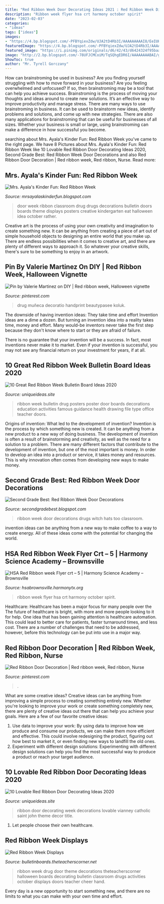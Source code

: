 ```yaml
---
title: "Red Ribbon Week Door Decorating Ideas 2021 : Red Ribbon Week Displays"
description: "Ribbon week flyer hsa crt harmony october spirit"
date: "2023-02-03"
categories:
- "ideas"
tags: ["ideas"]
images:
- "https://4.bp.blogspot.com/-PFBYqiexZdw/UJA2tD4Rb3I/AAAAAAAAAI8/EeIUH-sbdqo/s1600/reribbondoor2.JPG"
featuredImage: "https://4.bp.blogspot.com/-PFBYqiexZdw/UJA2tD4Rb3I/AAAAAAAAAI8/EeIUH-sbdqo/s1600/reribbondoor2.JPG"
featured_image: "https://i.pinimg.com/originals/d6/42/43/d6424324f95baad3678fb5f636aafa76.jpg"
image: "http://2.bp.blogspot.com/-78UFJCMCoiM/TqSQhgEDR6I/AAAAAAAABAI/gcY87PJRRMQ/s1600/IMAG2824.jpg"
ShowToc: true
author: "Mr. Tyrell Gorczany"
---
```



How can brainstroming be used in business?
Are you finding yourself struggling with how to move forward in your business? Are you feeling overwhelmed and unfocused? If so, then brainstroming may be a tool that can help you achieve success. Brainstroming is the process of moving your thoughts and ideas around to create new solutions. It’s an effective way to improve productivity and manage stress.
There are many ways to use brainstroming in business. It can be used to brainstorm new ideas, identify problems and solutions, and come up with new strategies. There are also many applications for brainstroming that can be useful for businesses of all sizes. Whether your business is small or large, using brainstroming can make a difference in how successful you become.

	

		
searching about Mrs. Ayala&#039;s Kinder Fun: Red Ribbon Week you've came to the right page. We have 8 Pictures about Mrs. Ayala&#039;s Kinder Fun: Red Ribbon Week like 10 Lovable Red Ribbon Door Decorating Ideas 2020, Second Grade Best: Red Ribbon Week Door Decorations and also Red Ribbon Door Decoration | Red ribbon week, Red ribbon, Nurse. Read more:
		
    
## Mrs. Ayala&#039;s Kinder Fun: Red Ribbon Week

<img loading=lazy src="http://2.bp.blogspot.com/-78UFJCMCoiM/TqSQhgEDR6I/AAAAAAAABAI/gcY87PJRRMQ/s1600/IMAG2824.jpg" onerror="this.onerror=null;this.src='https://tse1.mm.bing.net/th?id=OIP.oNa244sokBrd_jTOFc-sDQHaMY&amp;pid=15.1';" alt="Mrs. Ayala&#039;s Kinder Fun: Red Ribbon Week">

_Source: mrsayalaskinderfun.blogspot.com_

>door week ribbon classroom drug drugs decorations bulletin doors boards theme displays posters creative kindergarten eat halloween idea october rather. 

	

Creative art is the process of using your own creativity and imagination to create something new. It can be anything from creating a piece of art out of simple household objects to designing an entire world that you make up. There are endless possibilities when it comes to creative art, and there are plenty of different ways to approach it. So whatever your creative skills, there's sure to be something to enjoy in an artwork.

    
## Pin By Valerie Martinez On DIY | Red Ribbon Week, Halloween Vignette

<img loading=lazy src="https://i.pinimg.com/originals/39/39/c9/3939c9943c163a23f60828ba34f4481e.jpg" onerror="this.onerror=null;this.src='https://tse3.mm.bing.net/th?id=OIP.dgEZMFQunoWVCTIuPZk_egHaVC&amp;pid=15.1';" alt="Pin by Valerie Martinez on DIY | Red ribbon week, Halloween vignette">

_Source: pinterest.com_

>drug muñeca decoratio handprint beautypasee koluk. 

	

The downside of having invention ideas: They take time and effort
Invention ideas are a dime a dozen. But turning an invention idea into a reality takes time, money and effort.
Many would-be inventors never take the first step because they don't know where to start or they are afraid of failure.

There is no guarantee that your invention will be a success. In fact, most inventions never make it to market. Even if your invention is successful, you may not see any financial return on your investment for years, if at all.

    
## 10 Great Red Ribbon Week Bulletin Board Ideas 2020

<img loading=lazy src="https://www.uniqueideas.site/wp-content/uploads/bodacious-bulletin-boards-little-miss-sunshine-state.jpg" onerror="this.onerror=null;this.src='https://tse3.mm.bing.net/th?id=OIP.pR4-3XxBk2zLjDk2IepAyAHaHc&amp;pid=15.1';" alt="10 Great Red Ribbon Week Bulletin Board Ideas 2020">

_Source: uniqueideas.site_

>ribbon week bulletin drug posters poster door boards decorations education activities famous guidance health drawing file type office teacher doors. 

	

Origins of invention: What led to the development of invention?
Invention is the process by which something new is created. It can be anything from a new product to a new way of doing business. The development of invention is often a result of brainstorming and creativity, as well as the need for a solution to a problem. There are many different factors that contribute to the development of invention, but one of the most important is money. In order to develop an idea into a product or service, it takes money and resources. This is why innovation often comes from developing new ways to make money.

    
## Second Grade Best: Red Ribbon Week Door Decorations

<img loading=lazy src="https://4.bp.blogspot.com/-PFBYqiexZdw/UJA2tD4Rb3I/AAAAAAAAAI8/EeIUH-sbdqo/s1600/reribbondoor2.JPG" onerror="this.onerror=null;this.src='https://tse2.mm.bing.net/th?id=OIP.b2SloqJHqZIruKz5u88KcgHaJ4&amp;pid=15.1';" alt="Second Grade Best: Red Ribbon Week Door Decorations">

_Source: secondgradebest.blogspot.com_

>ribbon week door decorations drugs witch hats too classroom. 

	

invention ideas can be anything from a new way to make coffee to a way to create energy. All of these ideas come with the potential for changing the world.

    
## HSA Red Ribbon Week Flyer Crt – 5 | Harmony Science Academy – Brownsville

<img loading=lazy src="https://hsabrownsville.harmonytx.org/wp-content/uploads/sites/113/2020/10/HSA-Red-Ribbon-week-Flyer-crt.jpg" onerror="this.onerror=null;this.src='https://tse2.mm.bing.net/th?id=OIP.6A_QlwjY-3APN3JDa2LvYAHaJ6&amp;pid=15.1';" alt="HSA Red Ribbon week Flyer crt – 5 | Harmony Science Academy – Brownsville">

_Source: hsabrownsville.harmonytx.org_

>ribbon week flyer hsa crt harmony october spirit. 

	

Healthcare: Healthcare has been a major focus for many people over the
The future of healthcare is bright, with more and more people looking to it for help. One idea that has been gaining attention is healthcare automation. This could lead to better care for patients, faster turnaround times, and less cost. There are a number of challenges that need to be addressed, however, before this technology can be put into use in a major way.

    
## Red Ribbon Door Decoration | Red Ribbon Week, Red Ribbon, Nurse

<img loading=lazy src="https://i.pinimg.com/originals/d6/42/43/d6424324f95baad3678fb5f636aafa76.jpg" onerror="this.onerror=null;this.src='https://tse2.mm.bing.net/th?id=OIP.jZcLTsajQpEw7OY98TWY3wAAAA&amp;pid=15.1';" alt="Red Ribbon Door Decoration | Red ribbon week, Red ribbon, Nurse">

_Source: pinterest.com_

>. 

	

What are some creative ideas?
Creative ideas can be anything from improving a simple process to creating something entirely new. Whether you're looking to improve your work or create something completely new, there are plenty of creative ideas out there that can help you achieve your goals. Here are a few of our favorite creative ideas: 
1. Use data to improve your work: By using data to improve how we produce and consume our products, we can make them more efficient and effective. This could involve redesigning the product, figuring out how best to market it, or even finding new ways to landfill the old ones. 
2. Experiment with different design solutions: Experimenting with different design solutions can help you find the most successful way to produce a product or reach your target audience.

    
## 10 Lovable Red Ribbon Door Decorating Ideas 2020

<img loading=lazy src="https://www.uniqueideas.site/wp-content/uploads/red-ribbon-week-door-decorations-saint-john-vianney-catholic-school.jpg" onerror="this.onerror=null;this.src='https://tse1.mm.bing.net/th?id=OIP.1sy4zW2K5SCboQCv_1aBOgHaJ4&amp;pid=15.1';" alt="10 Lovable Red Ribbon Door Decorating Ideas 2020">

_Source: uniqueideas.site_

>ribbon door decorating week decorations lovable vianney catholic saint john theme decor title. 

	

1. Let people choose their own healthcare.

    
## Red Ribbon Week Displays

<img loading=lazy src="https://bulletinboards.theteacherscorner.net/theme/red-ribbon-week/drugfreeme.jpg" onerror="this.onerror=null;this.src='https://tse1.mm.bing.net/th?id=OIP.r7TQ7BSbUS1uZE-P1vXyOgAAAA&amp;pid=15.1';" alt="Red Ribbon Week Displays">

_Source: bulletinboards.theteacherscorner.net_

>ribbon week drug door theme decorations theteacherscorner halloween boards decorating bulletin classroom drugs activities october displays doors teacher cheer hand. 

	

Every day is a new opportunity to start something new, and there are no limits to what you can make with your own time and effort.

